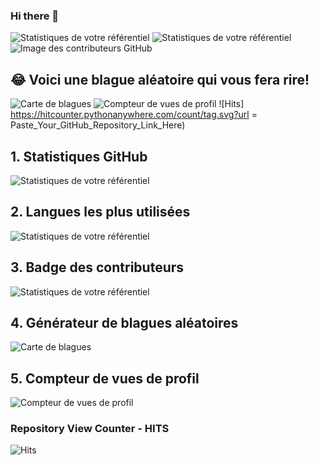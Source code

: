### Hi there 👋

<!--
**Zyrass/zyrass** is a ✨ _special_ ✨ repository because its `README.md` (this file) appears on your GitHub profile.

Here are some ideas to get you started:

- 🔭 I’m currently working on ...
- 🌱 I’m currently learning ...
- 👯 I’m looking to collaborate on ...
- 🤔 I’m looking for help with ...
- 💬 Ask me about ...
- 📫 How to reach me: ...
- 😄 Pronouns: ...
- ⚡ Fun fact: ...
-->


![Statistiques de votre référentiel](https://github-readme-stats.vercel.app/api?username=Zyrass&show_icons=true)
![Statistiques de votre référentiel](https://github-readme-stats.vercel.app/api/top-langs/?username=Zyrass&theme=blue-green)
![Image des contributeurs GitHub](https://contrib.rocks/image?repo=Your_GitHub_Username/Your_GitHub_Repository_Name)
 
 ## 😂 Voici une blague aléatoire qui vous fera rire!
 ![Carte de blagues](https://readme-jokes.vercel.app/api)
 ![Compteur de vues de profil](https://komarev.com/ghpvc/?username=Your_GitHub_Username)
 ![Hits] https://hitcounter.pythonanywhere.com/count/tag.svg?url = Paste_Your_GitHub_Repository_Link_Here)
 
 ## 1. Statistiques GitHub
 ![Statistiques de votre référentiel](https://github-readme-stats.vercel.app/api?username=Zyrass&show_icons=true)
 ## 2. Langues les plus utilisées
 ![Statistiques de votre référentiel](https://github-readme-stats.vercel.app/api/top-langs/?username=Zyrass&theme=blue-green)
 ## 3. Badge des contributeurs
 ![Statistiques de votre référentiel](https://contrib.rocks/image?repo=Tanu-N-Prabhu/Python)
 ## 4. Générateur de blagues aléatoires
 ![Carte de blagues](https://readme-jokes.vercel.app/api)
 ## 5. Compteur de vues de profil
 ![Compteur de vues de profil](https://komarev.com/ghpvc/?username=Zyrass)
 ### Repository View Counter - HITS
 ![Hits](https://hitcounter.pythonanywhere.com/count/tag.svg?url=https://github.com/Zyrass/Python)
